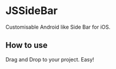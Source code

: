 # JSSideBar
Customisable Android like  Side Bar for iOS.

## How to use
Drag and Drop to your project. Easy!
